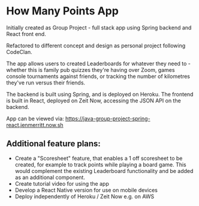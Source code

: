 # How Many Points App

Initially created as Group Project - full stack app using Spring backend and React front end.

Refactored to different concept and design as personal project following CodeClan.

The app allows users to created Leaderboards for whatever they need to - whether this is family pub quizzes they're having over Zoom, games console tournaments against friends, or tracking the number of kilometres they've run versus their friends.

The backend is built using Spring, and is deployed on Heroku. The frontend is built in React, deployed on Zeit Now, accessing the JSON API on the backend.

App can be viewed via: https://java-group-project-spring-react.jenmerritt.now.sh

## Additional feature plans:

- Create a "Scoresheet" feature, that enables a 1 off scoresheet to be created, for example to track points while playing a board game. This would complement the existing Leaderboard functionality and be added as an additional component.
- Create tutorial video for using the app
- Develop a React Native version for use on mobile devices
- Deploy independently of Heroku / Zeit Now e.g. on AWS
